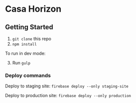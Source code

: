 # Casa Horizon

## Getting Started

1. `git clone` this repo
2. `npm install`

To run in dev mode:

3. Run `gulp`

### Deploy commands

Deploy to staging site:
`firebase deploy --only staging-site`

Deploy to production site:
`firebase deploy --only production`
